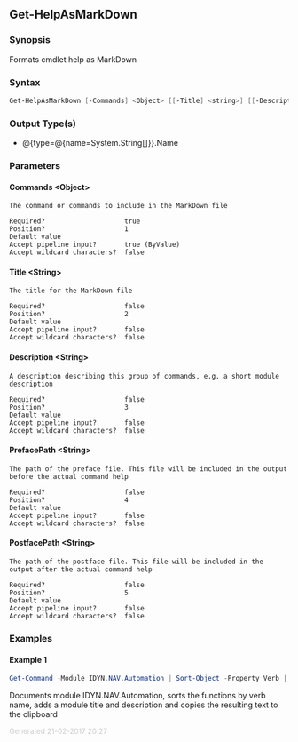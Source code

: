 ﻿<a name="Get-HelpAsMarkDown"></a>
## Get-HelpAsMarkDown
### Synopsis
Formats cmdlet help as MarkDown
### Syntax
```powershell
Get-HelpAsMarkDown [-Commands] <Object> [[-Title] <string>] [[-Description] <string>] [[-PrefacePath] <string>] [[-PostfacePath] <string>] [<CommonParameters>]
```
### Output Type(s)

- @{type=@{name=System.String[]}}.Name

### Parameters
#### Commands &lt;Object&gt;
    The command or commands to include in the MarkDown file
    
    Required?                    true
    Position?                    1
    Default value                
    Accept pipeline input?       true (ByValue)
    Accept wildcard characters?  false
#### Title &lt;String&gt;
    The title for the MarkDown file
    
    Required?                    false
    Position?                    2
    Default value                
    Accept pipeline input?       false
    Accept wildcard characters?  false
#### Description &lt;String&gt;
    A description describing this group of commands, e.g. a short module description
    
    Required?                    false
    Position?                    3
    Default value                
    Accept pipeline input?       false
    Accept wildcard characters?  false
#### PrefacePath &lt;String&gt;
    The path of the preface file. This file will be included in the output before the actual command help
    
    Required?                    false
    Position?                    4
    Default value                
    Accept pipeline input?       false
    Accept wildcard characters?  false
#### PostfacePath &lt;String&gt;
    The path of the postface file. This file will be included in the output after the actual command help
    
    Required?                    false
    Position?                    5
    Default value                
    Accept pipeline input?       false
    Accept wildcard characters?  false
### Examples
#### Example 1 
```powershell
Get-Command -Module IDYN.NAV.Automation | Sort-Object -Property Verb | Get-HelpAsMarkDown -Title IDYN.NAV.Automation -Description 'PowerShell cmdlets for IDYN developers.' | clip

```
Documents module IDYN.NAV.Automation, sorts the functions by verb name, adds a module title and description and copies the resulting text to the clipboard
<div style='font-size:small; color: #ccc'>Generated 21-02-2017 20:27</div>
